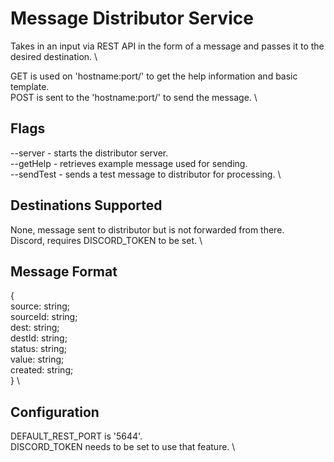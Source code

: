 # Message Distributor Service
Takes in an input via REST API in the form of a message and passes it to the desired destination. \

GET is used on 'hostname:port/' to get the help information and basic template. \
POST is sent to the 'hostname:port/' to send the message. \

## Flags
--server   - starts the distributor server. \
--getHelp  - retrieves example message used for sending. \
--sendTest - sends a test message to distributor for processing. \

## Destinations Supported
None, message sent to distributor but is not forwarded from there. \
Discord, requires DISCORD_TOKEN to be set. \

## Message Format
{ \
  source: string; \
  sourceId: string; \
  dest: string; \
  destId: string; \
  status: string; \
  value: string; \
  created: string; \
} \

## Configuration
DEFAULT_REST_PORT is '5644'. \
DISCORD_TOKEN needs to be set to use that feature. \
